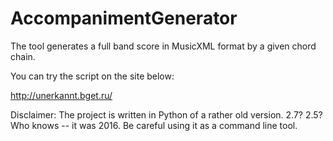 # AccompanimentGenerator
The tool generates a full band score in MusicXML format by a given chord chain.

You can try the script on the site below:

http://unerkannt.bget.ru/

Disclaimer: The project is written in Python of a rather old version. 2.7? 2.5? Who knows -- it was 2016.
Be careful using it as a command line tool.
